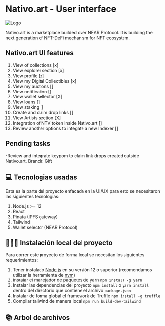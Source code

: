 # Nativo.art - User interface

![Logo](https://develop.testnet.nativonft.app/static/media/LogoBlanco.30fcfa22.png)

Nativo.art is a marketplace builded over NEAR Protocol. It is building the next generation of NFT-DeFi mechanism for NFT ecosystem.

## Nativo.art UI features
1. View of collections [x]
2. View explorer section  [x]
3. View profile [x]
4. View my Digital Collectibles [x]
5. View my auctions []
6. View notification []
7. View wallet sellector [X]
8. View loans []
9. View staking []
10. Create and claim drop links [] 
11. View Artists section [X]
12. Integration of NTV token inside Nativo.art []
13. Review another options to integate a new Indexer []

## Pending tasks
-Review and integrate keypom to claim link drops created outside Nativo.art. Branch: Gift


## 💻 Tecnologias usadas

Esta es la parte del proyecto enfacada en la UI/UX para esto se necesitaron las siguientes tecnologias:

1. Node.js >= 12 
2. React 
3. Pinata (IPFS gateway)
4. Tailwind
5. Wallet selector (NEAR Protocol)

## 👨🏻‍💻 Instalación local del proyecto

Para correr este proyecto de forma local se necesitan los siguientes requerimientos:

1. Tener instalado [Node.js] en su versión 12 o superior (recomendamos utilizar la herramienta de [nvm])
2. Instalar el manejador de paquetes de yarn `npm install -g yarn`
3. Instalar las dependencias del proyecto `npm install` o `yarn install` dentro del directorio que contiene el archivo `package.json`
4. Instalar de forma global el framework de Truffle `npm install -g truffle`
5. Compilar tailwind de manera local `npm run build-dev-tailwind`

## 📚 Arbol de archivos
```bash

```
 
[Node.js]: https://nodejs.org/en/download/package-manager/
[nvm]: https://github.com/nvm-sh/nvm
